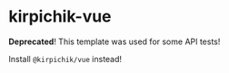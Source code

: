 # kirpichik-vue

**Deprecated**! This template was used for some API tests!

Install `@kirpichik/vue` instead!
